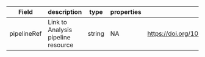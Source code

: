 |Field | description | type | properties | example | enum|
| ---| ---| ---| ---| ---| --- |
| pipelineRef | Link to Analysis pipeline resource | string | NA | https://doi.org/10.48511/workflowhub.workflow.111.1 | NA|
